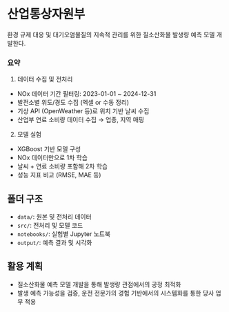 # 산업통상자원부
환경 규제 대응 및 대기오염물질의 지속적 관리를 위한 질소산화물 발생량 예측 모델 개발한다.

### 요약
1. 데이터 수집 및 전처리
- NOx 데이터 기간 필터링: 2023-01-01 ~ 2024-12-31
- 발전소별 위도/경도 수집 (엑셀 or 수동 정리)
- 기상 API (OpenWeather 등)로 위치 기반 날씨 수집
- 산업부 연료 소비량 데이터 수집 → 업종, 지역 매핑
  
2. 모델 실험
- XGBoost 기반 모델 구성
- NOx 데이터만으로 1차 학습
- 날씨 + 연료 소비량 포함해 2차 학습
- 성능 지표 비교 (RMSE, MAE 등)

## 폴더 구조
- `data/`: 원본 및 전처리 데이터
- `src/`: 전처리 및 모델 코드
- `notebooks/`: 실험별 Jupyter 노트북
- `output/`: 예측 결과 및 시각화

## 활용 계획
- 질소산화물 예측 모델 개발을 통해 발생량 관점에서의 공정 최적화
- 발생 예측 가능성을 검증, 운전 전문가의 경험 기반에서의 시스템화를 통한 당사 업무 적용
